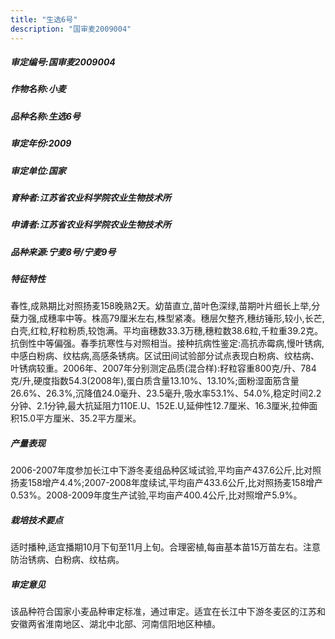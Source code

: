 ```yaml
---
title: "生选6号"
description: "国审麦2009004"
---
```

##### 审定编号:国审麦2009004

##### 作物名称:小麦

##### 品种名称:生选6号

##### 审定年份:2009

##### 审定单位:国家

##### 育种者:江苏省农业科学院农业生物技术所

##### 申请者:江苏省农业科学院农业生物技术所

##### 品种来源:宁麦8号/宁麦9号

##### 特征特性
春性,成熟期比对照扬麦158晚熟2天。幼苗直立,苗叶色深绿,苗期叶片细长上举,分蘖力强,成穗率中等。株高79厘米左右,株型紧凑。穗层欠整齐,穗纺锤形,较小,长芒,白壳,红粒,籽粒粉质,较饱满。平均亩穗数33.3万穗,穗粒数38.6粒,千粒重39.2克。抗倒性中等偏强。春季抗寒性与对照相当。接种抗病性鉴定:高抗赤霉病,慢叶锈病,中感白粉病、纹枯病,高感条锈病。区试田间试验部分试点表现白粉病、纹枯病、叶锈病较重。2006年、2007年分别测定品质(混合样):籽粒容重800克/升、784克/升,硬度指数54.3(2008年),蛋白质含量13.10%、13.10%;面粉湿面筋含量26.6%、26.3%,沉降值24.0毫升、23.5毫升,吸水率53.1%、54.0%,稳定时间2.2分钟、2.1分钟,最大抗延阻力110E.U、152E.U,延伸性12.7厘米、16.3厘米,拉伸面积15.0平方厘米、35.2平方厘米。

##### 产量表现
2006-2007年度参加长江中下游冬麦组品种区域试验,平均亩产437.6公斤,比对照扬麦158增产4.4%;2007-2008年度续试,平均亩产433.6公斤,比对照扬麦158增产0.53%。2008-2009年度生产试验,平均亩产400.4公斤,比对照增产5.9%。

##### 栽培技术要点
适时播种,适宜播期10月下旬至11月上旬。合理密植,每亩基本苗15万苗左右。注意防治锈病、白粉病、纹枯病。

##### 审定意见
该品种符合国家小麦品种审定标准，通过审定。适宜在长江中下游冬麦区的江苏和安徽两省淮南地区、湖北中北部、河南信阳地区种植。
